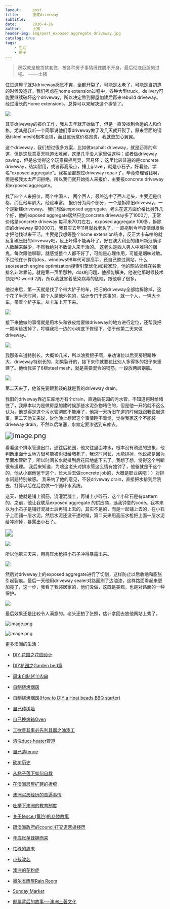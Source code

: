 ```yaml
---
layout:     post
title:      重建driveway
subtitle:   
date:       2020-4-26
author:     土猪
header-img: img/post_exposed aggregate driveway.jpg
catalog: true
tags:
    - 生活
    - 房子
---
```


> 房奴就是被贷款套住，被各种房子事情缠住脱不开身，最后彻底臣服的过程。 
> -----土猪



住进这屋子就对driveway感觉不爽，全都开裂了，可能是太老了，可能是当初造的时候没造好。我们考虑在home extension过程中，各种大型truck，delivery可能要继续破坏这个driveway，所以决定熬到房屋加建后再来rebuild driveway。 经过漫长的Home   extensions，总算可以来解决这个事情了。

![](https://upload.wikimedia.org/wikipedia/commons/7/72/2017-09-05_18_22_55_Concrete_driveway_severely_cracked_and_buckled_by_tree_roots_along_Glen_Mawr_Drive_in_Ewing_Township%2C_Mercer_County%2C_New_Jersey.jpg)



其实driveway的报价工作，我从去年就开始做了，但是一直没找到合适的人和价格，尤其是我听一个同事说他们家driveway做了没几天就开裂了，原来里面的钢筋(steel mesh)根本没铺，而且这玩意价格昂贵，我就更加心翼翼。 



这个driveway，我们想过很多方案，比如做asphalt driveway，就是沥青的车道，但是这玩意夏天味道太难闻，这里几乎没人家里做这种；或者做driveway paving，但是总觉得这个玩意摇摇晃晃，容易坏； 这里比较普遍的是concrete driveway，结实耐用，或者再高级点，镶上gravel，就是小石子，好看些，学名“exposed aggregate"。我甚至都想过driveway repair了，毕竟修理省钱啊，但是被我太太严词拒绝。所以我们就开始找人来报价，主要报concrete driveway和exposed aggregate。



找了四个人来报价，两个中国人， 两个西人，最终选中了西人老头，主要还是价格，而且他年龄大，经验丰富。 报价分为两个部分，一个是拆除旧driveway，一个是新建driveway。 我们想做exposed aggregate，老头在这方面价格比另外几个好，他的exposed aggregate居然只比concrete driveway多了1000刀。正常价格是concrete driveway 每平米70刀左右，exposed aggregate 100多，拆除旧的driveway 要3000刀。我其实去年11月就找老头了，一直拖到今年疫情爆发后才把他找过来干活，主要是我想等整个home extension结束，反正大卡车啥的就反复碾压旧的driveway吧，反正坏得不能再坏了。好在澳大利亚的维州新冠确诊人数越来越少，不然我绝对不敢请人来干活的。 这老头是西人男人中难得的烟鬼，每次跟他聊聊，就感觉整个人都不好了，可能是心理作用，可能是烟味过敏。 不过他在计算机dos，windows98年代可是高手，还自己整过网站，什么seo(search engine optimization搜索引擎优化)如数家珍，他的网站曾经在谷歌排名非常靠前，就是第一页里那种，dos的问题，他都能解决，他说他那时候技术领先PC world 2周，所以我就冒着感染病毒的危险，跟他聊了很多。





他过来后，第一天就是找了个带大铲子的车，把旧的driveway全部给拆除掉，这个花了半天时间，那个人是他外包的，估计专门干这事的，就一个人，一辆大卡车，带着个铲子车，从卡车上开下来。



![](https://i.pinimg.com/originals/28/57/4e/28574e92f5353e17ef900345cacedcdf.jpg)





接下来他做的事情就是用木头和铁皮给要做driveway的地方进行定位，还帮我把一颗树给拔掉了，叮嘱我把一边的小树底下修理下，便于他第二天来做driveway。

![](https://blog.iseekplant.com.au/hs-fs/hubfs/Kaliman%20Rawlins.jpg?width=1696&name=Kaliman%20Rawlins.jpg)



我那条车道特别长，大概10几米，所以浪费银子啊，奉劝诸位以后买房眼睛睁大，driveway特别长的，如果裂开的，接下来你就要花比别人多得多的银子来重建了。他给我买了6根steel mesh，就是需要混合的钢筋，一段放两层钢筋。



![](https://www.wikihow.com/images/thumb/6/64/Build-a-Concrete-Driveway-Step-11-Version-3.jpg/aid367727-v4-728px-Build-a-Concrete-Driveway-Step-11-Version-3.jpg.webp)

第二天来了，他首先要跟我谈的就是我的driveway drain，

我旧的driveway靠近车库地方有个drain，直通后花园的污水管，不知道何时给堵住了，我原本以为是做房屋加建时候那些水泥杂物堵住的，但是他一开始就不这么认为，他觉得是这个污水管彻底不能用了，他第一天拆旧车道的时候就跟我说起这事，第二天他又来说，说他晚上想起这个事情睡不着觉，觉得我家这个不能装driveway drain，不然以后堵塞，水肯定要渗透到车库去。 

<img src="https://cdn.steemitimages.com/DQmSHNt729rhETE4rmdo9uCNiubmThUEmx1W1c9jMMhoqyf/image.png" alt="image.png" style="zoom:150%;" />



看看这个排水管道出口，通往后花园，他又往里面冲水，根本没有疏通的迹象，他判断里面什么地方很可能被树根给堵死了，我说时间长，水能排掉，他说那是因为里面水管碎了，所以时间长水就排到后花园地底下去了。我想了想，觉得这个判断很有道理。 我后来知道，为啥这老头对排水管这么情有独钟了，他爸就是干这个的，他从小跟他爸干这个，长大后去做concrete job的，大概是职业病吧：）对排水问题特别敏感。 我采纳了他的意见，不装driveway drain，直接把水排到后院去，打算以后在后院做一个循环水系统。



这天，他就是铺上钢筋，浇灌混凝土，再铺上小碎石，这个小碎石是有pattern的，之前，他让我联系exposed aggregate 的供应商，选我钟意的code。我本来以为小石子是铺好混凝土后再铺上去的，其实不是的，而是一起铺上去的，在小石子上面铺一层水泥。然后水泥还没干透时候，第二天来用高压水枪把上面一层水泥给冲刷掉，暴露出小石子。



<img src="https://encrypted-tbn0.gstatic.com/images?q=tbn%3AANd9GcSZ5dJu2JL1SgdgXrNJwZamd5U4VPOJdp2soH-v0hEpYJ2T5gtr&amp;usqp=CAU" style="zoom:150%;" />



![](https://www.wikihow.com/images/thumb/b/b7/Pour-Exposed-Aggregate-Concrete-Step-9.jpg/aid7278427-v4-728px-Pour-Exposed-Aggregate-Concrete-Step-9.jpg.webp)



所以他第三天来，用高压水枪把小石子冲得暴露出来。

![](https://i.ytimg.com/vi/rjNJUpL6uBM/maxresdefault.jpg)



然后对driveway上的exposed aggregate进行了切割，这样防止以后收缩和膨胀引起裂痕。最后一天他用driveway sealer对路面刷了边油漆，这样路面看起来更加亮了，这一步，我看了我邻居家的，他们没做，这既是美观，也是对路面的一种保护。



![](https://images.homedepot-static.com/productImages/5b0d6ac5-4975-42c2-b6f9-24ac62b0feea/svn/latex-ite-asphalt-repair-73066-c3_1000.jpg)



最后效果还是比较令人满意的。老头还拍了张照，估计拿回去放他网站上秀了。



![image.png](https://cdn.steemitimages.com/DQmYhRSRcrKp1K16LEs1ZC9cpiYFdZPayCB7UyHmj7TTbjC/image.png)

![image.png](https://cdn.steemitimages.com/DQmX56frBfVE71NhrjC3n9zgjJN2zHva13yArxQC8aa5Q8c/image.png)













更多澳洲的生活：

- [DIY 花园之花园设计](http://livinginau.life/2020/03/30/diy-garden-design/)

- [DIY花园之Garden bed篇](http://livinginau.life/2020/04/17/diy-garden-bed/)

- [周末自制烤羊肉串](http://livinginau.life/2014/03/03/%E5%91%A8%E6%9C%AB%E8%87%AA%E5%88%B6%E7%83%A4%E7%BE%8A%E8%82%89%E4%B8%B2/)

- [自制烧烤烟囱](http://livinginau.life/2014/02/20/%E8%87%AA%E5%88%B6%E7%83%A7%E7%83%A4%E7%83%9F%E5%9B%B1/)

- [自制烧烤烟囱(How to DIY a Heat beads BBQ starter)](https://steemit.com/life/@chenlocus/how-to-diy-a-heat-beads-bbq-starter)

- [自己种树墙](http://livinginau.life/2020/03/10/%E8%87%AA%E5%B7%B1%E7%A7%8D%E6%A0%91%E5%A2%99/)

- [自己换烤箱Oven](http://livinginau.life/2020/02/12/%E8%87%AA%E5%B7%B1%E6%8D%A2oven/)

- [工欲善其事必先利其器之油漆工](http://livinginau.life/2020/04/13/%E5%B7%A5%E6%AC%B2%E5%96%84%E5%85%B6%E4%BA%8B%E5%BF%85%E5%85%88%E5%88%A9%E5%85%B6%E5%99%A8%E4%B9%8B%E6%B2%B9%E6%BC%86%E5%B7%A5/)

- [清洗duct-heater管道](http://livinginau.life/2020/04/08/%E8%87%AA%E5%B7%B1%E5%8A%A8%E6%89%8B%E6%B8%85%E6%B4%97duct-heater%E7%AE%A1%E9%81%93/)

- [自己造fence](http://livinginau.life/2020/01/06/%E7%BB%88%E4%BA%8E%E9%80%A0%E5%A5%BD%E4%BA%86fence/)

- [砍树历史](http://livinginau.life/2019/12/29/%E7%A0%8D%E6%A0%91%E5%8E%86%E5%8F%B2/)

- [从梯子落下如何自救](http://livinginau.life/2020/03/21/%E4%BB%8E%E6%A2%AF%E5%AD%90%E8%90%BD%E4%B8%8B%E5%A6%82%E4%BD%95%E8%87%AA%E6%95%91/)

- [在澳洲房屋扩建的折腾](http://livinginau.life/2019/12/19/%E5%9C%A8%E6%BE%B3%E6%B4%B2%E6%88%BF%E5%B1%8B%E6%89%A9%E5%BB%BA%E7%9A%84%E6%8A%98%E8%85%BE/)

- 
  [澳洲买房经历的苦逼事情](http://livinginau.life/2019/12/18/%E6%BE%B3%E6%B4%B2%E4%B9%B0%E6%88%BF%E7%BB%8F%E5%8E%86%E7%9A%84%E8%8B%A6%E9%80%BC%E4%BA%8B%E6%83%85/)

- 
  [吐槽下澳洲的教育制度](http://livinginau.life/2019/12/13/%E5%90%90%E6%A7%BD%E6%BE%B3%E6%B4%B2%E6%95%99%E8%82%B2%E5%88%B6%E5%BA%A6/)

- [关于fence (篱笆)的悲惨故事](http://livinginau.life/2019/12/01/%E5%85%B3%E4%BA%8Efence%E7%9A%84%E6%82%B2%E6%83%A8%E6%95%85%E4%BA%8B/)

- [跟澳洲政府的council打交道苦逼经历](http://livinginau.life/2019/11/29/%E8%B7%9F%E6%BE%B3%E6%B4%B2%E6%94%BF%E5%BA%9C%E7%9A%84council%E6%89%93%E4%BA%A4%E9%81%93%E8%8B%A6%E9%80%BC%E7%BB%8F%E5%8E%86/)

- [年底账单蜂拥而来](http://livinginau.life/2019/11/29/%E8%B4%A6%E5%8D%95%E8%9C%82%E6%8B%A5%E8%80%8C%E6%9D%A5/)

- [忙碌的周末](http://livinginau.life/2019/11/12/%E5%BF%99%E7%A2%8C%E7%9A%84%E5%91%A8%E6%9C%AB/)

- [小孩改名](http://livinginau.life/2019/11/10/%E5%B0%8F%E5%AD%A9%E6%94%B9%E5%90%8D/)

- [澳洲的花粉症](http://livinginau.life/2018/08/10/%E6%BE%B3%E6%B4%B2%E7%9A%84%E8%8A%B1%E7%B2%89%E7%97%87/)

- [墨尔本雨屋Rain Room](http://livinginau.life/2020/01/13/rain-room/)

- [Sunday Market](http://livinginau.life/2020/01/12/Sunday-Market/)

- [邮票背后的故事---澳洲土著文化](http://livinginau.life/2018/07/10/%E9%82%AE%E7%A5%A8%E8%83%8C%E5%90%8E%E7%9A%84%E6%95%85%E4%BA%8B/)